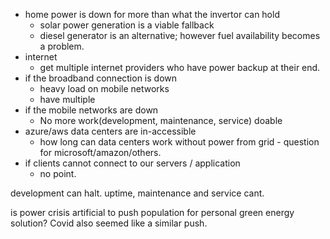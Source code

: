 - home power is down for more than what the invertor can hold
  - solar power generation is a viable fallback
  - diesel generator is an alternative; however fuel availability becomes a problem.
- internet
  - get multiple internet providers who have power backup at their end.
- if the broadband connection is down
  - heavy load on mobile networks
  - have multiple
- if the mobile networks are down
  - No more work(development, maintenance, service) doable
- azure/aws data centers are in-accessible
  - how long can data centers work without power from grid - question for microsoft/amazon/others.
- if clients cannot connect to our servers / application
  - no point.


development can halt. uptime, maintenance and service cant.

is power crisis artificial to push population for personal green energy solution?
Covid also seemed like a similar push.